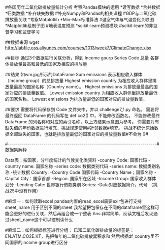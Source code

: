 #各国历年二氧化碳排放量统计分析
考察Pandas模块的运用
    *读写数据
    *合并数据
    *归类数据
    *补齐缺失数据
        #补充Numpy和Pandas的相关课程
#GDP与二氧化碳排放量关联
    *考察Matplotlib
    *Min-Max标准算法
#温室气体与气温变化关联图
    *Matplotlib绘制子图
#地表温度预测
    *scikit-learn预测模块
        #scikit-learn的非监督学习和监督学习


##数据来源
wget http://labfile.oss.aliyuncs.com/courses/1013/week7/ClimateChange.xlsx

##目标
通过3个数据进行关联分析，得到 Income gourp Series Code 总量
各群体排放量最高和最低的国家及相应的排放量

##结果
如wm.jpg所示的DataFrame
Sum emissions 表示相应收入群体（Income group）的总排放量
Highest emission country 为相应收入群体里排放量最高的国家名称（Country name）。
Highest emissions 为排放量最高的国家对应的排放量数值。
Lowest emission country 为相应收入群体里排放量最低的国家名称。
Lowest emissions 为排放量最低的国家对应的排放量数值。

##要求
需要将代码保存到 Code 文件夹中，并以 challenge7_1.py 命名。
需要将最终返回 DataFrame 的代码写在 def co2() 中，不能修改函数名。
不能修改最终 DataFrame 的列名称和对应的索引名称，以上方结果示意图为参考。
你需要对有缺失值的年份数据进行填充，挑战规定使用#近邻数据#填充。
挑战不统计原始数据全部缺失的国家，也就是排放量最低的国家对应的排放量数值#不会为 0#

#---------------------------------------------------------------------------#
数据集解释

Data表：按国家，分年度统计的气候变化类资料
    -country Code: 国家代码
    -country name: 国家名称
    -series code:  数据类别代码
    -series name:  数据类别名称
    -统计数据
Country: 
    -Country Code:国家代码
    -Country Name；国家名称
    -Capital City：国家首都
    -Region:       国家所在区域
    -Income Group: 国家收入群体划分
    -Lending Cate: 世界银行借款类别
Series:
    -Data对应数据简介，代号 （挑战25中没有作用）

#麻烦一：如何读取excel
pandas内置的read_excel需要exlr包进行支持
sheet_name 用于区别不同的sheet
我希望把包保存在不同的dataframe里这样可能会更好的进行关联，然后再组合成一个整表
Ans:非常简单，阅读文档后发现通过sheet_name这个可以控制读什么

#麻烦二：如何根据标签进行分组：
已知二氧化碳排放量的标签是： EN.ATM.CO2E.KT，先把每年的二氧化碳排放累积求和
然后根据df_country里不同国家的income group进行区分
